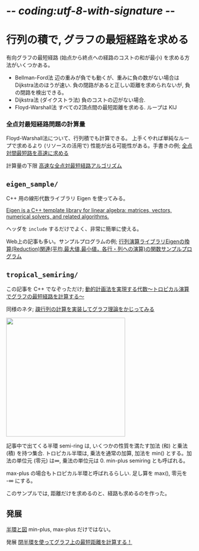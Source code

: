 ﻿# -*- coding:utf-8-with-signature -*-

# 行列の積で, グラフの最短経路を求める

有向グラフの最短経路 (始点から終点への経路のコストの和が最小) を求める方法がいくつかある。
 - Bellman-Ford法
   辺の重みが負でも動くが、重みに負の数がない場合は Dijkstra法のほうが速い.
   負の閉路があると正しい距離を求められないが, 負の閉路を検出できる。
 - Dijkstra法 (ダイクストラ法)
   負のコストの辺がない場合.
 - Floyd-Warshall法
   すべての2頂点間の最短距離を求める. ループは KIJ


### 全点対最短経路問題の計算量

Floyd-Warshall法について、行列積でも計算できる。
上手くやれば単純なループで求めるより (リソースの活用で) 性能が出る可能性がある。手書きの例; <a href="https://proc-cpuinfo.fixstars.com/2015/11/all-pair-shortest-path-html/">全点対間最短路を高速に求める</a>

計算量の下限  <a href="https://lealgorithm.blogspot.com/2017/08/blog-post_22.html">高速な全点対最短経路アルゴリズム</a>





## `eigen_sample/`

C++ 用の線形代数ライブラリ Eigen を使ってみる。

<a href="https://eigen.tuxfamily.org/index.php?title=Main_Page">Eigen is a C++ template library for linear algebra: matrices, vectors, numerical solvers, and related algorithms.</a>

ヘッダを `include` するだけでよく、非常に簡単に使える。

Web上の記事も多い。サンプルプログラムの例; <a href="https://gist.github.com/AtsushiSakai/5227370">行列演算ライブラリEigenの換算(Reduction)関連(平均,最大値,最小値，各行・列への演算)の関数サンプルプログラム</a>





## `tropical_semiring/`

この記事を C++ でなぞっただけ; <a href="https://qiita.com/lotz/items/094bffd77b24e37bf20e">動的計画法を実現する代数〜トロピカル演算でグラフの最短経路を計算する〜</a>

同様のネタ; <a href="https://codezine.jp/article/detail/9421">疎行列の計算を実装してグラフ理論をかじってみる</a>

<img src="graph.avif" width="320" />

記事中で出てくる半環 semi-ring は, いくつかの性質を満たす加法 (和) と乗法 (積) を持つ集合.
トロピカル半環は, 乗法を通常の加算, 加法を min() とする。加法の単位元 (零元) は∞, 乗法の単位元は 0. min-plus semiring とも呼ばれる。

max-plus の場合もトロピカル半環と呼ばれるらしい. 足し算を max(), 零元を -∞ にする。

このサンプルでは, 距離だけを求めるのと、経路も求めるのを作った。





## 発展

<a href="https://techblog.gmo-ap.jp/2023/11/06/rigs-and-diagrams/">半環と図</a> min-plus, max-plus だけではない。

発展 <a href="https://zenn.dev/lotz/articles/9c9ca0708b035b">閉半環を使ってグラフ上の最短距離を計算する！</a>



